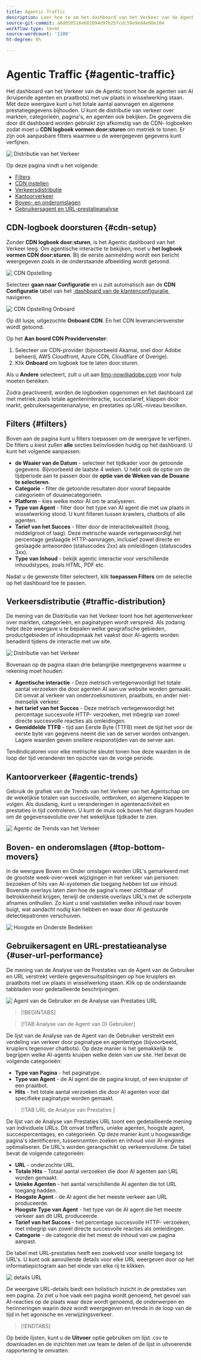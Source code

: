 ```yaml
---
title: Agentic Traffic
description: Leer hoe te om het dashboard van het Verkeer van de Agent te gebruiken om te zien hoe de agenten van AI met uw plaats in wisselwerking staan.
source-git-commit: a6d050516e681094d97b25fcdc59e9ed4e60e104
workflow-type: tm+mt
source-wordcount: '1100'
ht-degree: 0%

---
```



# Agentic Traffic {#agentic-traffic}

Het dashboard van het Verkeer van de Agentic toont hoe de agenten van AI (kruipende agenten en praatbots) met uw plaats in wisselwerking staan. Met deze weergave kunt u het totale aantal aanvragen en algemene prestatiegegevens bijhouden. U kunt de distributie van verkeer over markten, categorieën, pagina&#39;s, en agenten ook bekijken. De gegevens die door dit dashboard worden gebruikt zijn afkomstig van de CDN- logboeken zodat moet u **CDN logboek vormen door:sturen** om metriek te tonen. Er zijn ook aanpasbare filters waarmee u de weergegeven gegevens kunt verfijnen.

![&#x200B; Distributie van het Verkeer &#x200B;](/help/dashboards/assets/ag-main.png)

Op deze pagina vindt u het volgende:

* [Filters](#filters)
* [CDN instellen](#cdn-setup)
* [Verkeersdistributie](#traffic-distribution)
* [Kantoorverkeer](#agentic-trends)
* [Boven- en onderomslagen](#top-bottom-movers)
* [Gebruikersagent en URL-prestatieanalyse](#user-url-performance)

## CDN-logboek doorsturen {#cdn-setup}

Zonder **CDN logboek door:sturen**, is het Agentic dashboard van het Verkeer leeg. Om agentische interactie te bekijken, moet u **het logboek vormen CDN door:sturen**.  Bij de eerste aanmelding wordt een bericht weergegeven zoals in de onderstaande afbeelding wordt getoond.

![&#x200B; CDN Opstelling &#x200B;](/help/dashboards/assets/ag-log-forward1.png)

Selecteer **gaan naar Configuratie** en u zult automatisch aan de **CDN Configuratie** tabel van het [&#x200B; dashboard van de klantenconfiguratie &#x200B;](/help/dashboards/customer-configuration.md) navigeren.

![&#x200B; CDN Opstelling Onboard &#x200B;](/help/dashboards/assets/ag-log-forward2.png)

Op dit lusje, uitgezochte **Onboard CDN**. En het CDN leveranciersvenster wordt getoond.

<!-- [CDN Provider](/help/dashboards/assets/ag-log-forward3.png)-->
Op het **Aan boord CDN Providervenster**:

1. Selecteer uw CDN-provider (bijvoorbeeld Akamai, snel door Adobe beheerd, AWS Cloudfront, Azure CDN, Cloudflare of Overige).
2. Klik **Onboard** om logboek toe te laten door:sturen.

Als u **Andere** selecteert, zult u uit aan llmo-now@adobe.com voor hulp moeten bereiken.

Zodra geactiveerd, worden de logboeken opgenomen en het dashboard zal met metriek zoals totale agenteninteractie, succestarief, klappen door markt, gebruikersagentenanalyse, en prestaties op URL-niveau bevolken.

## Filters {#filters}

Boven aan de pagina kunt u filters toepassen om de weergave te verfijnen. De filters u kiest zullen **alle** secties beïnvloeden huidig op het dashboard. U kunt het volgende aanpassen:

* **de Waaier van de Datum** - selecteer het tijdkader voor de getoonde gegevens. Bijvoorbeeld de laatste 4 weken. U hebt ook de optie om de tijdperiode aan te passen door de **optie van de Weken van de Douane te selecteren**.
* **Categorie** - filter de getoonde resultaten door vooraf bepaalde categorieën of douanecategorieën.
* **Platform** - kies welke motor AI om te analyseren.
* **Type van Agent** - filter door het type van AI agent die met uw plaats in wisselwerking stond. U kunt filteren tussen krawlers, chatbots of alle agenten.
* **Tarief van het Succes** - filter door de interactiekwaliteit (hoog, middelgroot of laag). Deze metrische waarde vertegenwoordigt het percentage geslaagde HTTP-aanvragen, inclusief zowel directe en geslaagde antwoorden (statuscodes 2xx) als omleidingen (statuscodes 3xx).
* **Type van Inhoud** - bekijk agentic interactie voor verschillende inhoudstypes, zoals HTML, PDF etc.

Nadat u de gewenste filter selecteert, klik **toepassen Filters** om de selectie op het dashboard toe te passen.

## Verkeersdistributie {#traffic-distribution}

De mening van de Distributie van het Verkeer toont hoe het agentenverkeer over markten, categorieën, en paginatypen wordt verspreid. Als zodanig helpt deze weergave u te bepalen welke geografische gebieden, productgebieden of inhoudopmaak het vaakst door AI-agents worden benaderd tijdens de interactie met uw site.

![&#x200B; Distributie van het Verkeer &#x200B;](/help/dashboards/assets/ag-main.png)

Bovenaan op de pagina staan drie belangrijke meetgegevens waarmee u rekening moet houden:

* **Agentische interactie** - Deze metrisch vertegenwoordigt het totale aantal verzoeken die door agenten AI aan uw website worden gemaakt. Dit omvat al verkeer van onderzoeksmotoren, praatbots, en ander niet-menselijk verkeer.
* **het tarief van het Succes** - Deze metrisch vertegenwoordigt het percentage succesvolle HTTP- verzoeken, met inbegrip van zowel directe succesvolle reacties als omleidingen.
* **Gemiddelde TTFB** - tijd aan Eerste Byte (TTFB) meet de tijd het voor de eerste byte van gegevens neemt die van de server worden ontvangen. Lagere waarden geven snellere responstijden van de server aan.

Tendindicatoren voor elke metrische sleutel tonen hoe deze waarden in de loop der tijd veranderen ten opzichte van de vorige periode.

## Kantoorverkeer {#agentic-trends}

Gebruik de grafiek van de Trends van het Verkeer van het Agentschap om de wekelijkse totalen van succesvolle, ontbroken, en algemene klappen te volgen. Als dusdanig, kunt u veranderingen in agentenactiviteit en prestaties in tijd controleren. U kunt de muis ook boven het diagram houden om de gegevensevolutie over het wekelijkse tijdkader te zien.

![&#x200B; Agentic de Trends van het Verkeer &#x200B;](/help/dashboards/assets/ag-trends.png)

## Boven- en onderomslagen {#top-bottom-movers}

In de weergave Boven en Onder omslagen worden URL&#39;s gemarkeerd met de grootste week-over-week wijzigingen in het verkeer van personen: bezoeken of hits van AI-systemen die toegang hebben tot uw inhoud. Bovenste overlays laten zien hoe de pagina&#39;s meer zichtbaar of betrokkenheid krijgen, terwijl de onderste overlays URL&#39;s met de scherpste afnames onthullen. Zo kunt u snel vaststellen welke inhoud naar boven buigt, wat aandacht nodig kan hebben en waar door AI gestuurde detectiepatronen verschuiven.

![&#x200B; Hoogste en Onderste Bedekken &#x200B;](/help/dashboards/assets/movers.png)

## Gebruikersagent en URL-prestatieanalyse {#user-url-performance}

De mening van de Analyse van de Prestaties van de Agent van de Gebruiker en URL verstrekt verdere gegevensuitsplitsingen op hoe kruiplers en praatbots met uw plaats in wisselwerking staan. Klik op de onderstaande tabbladen voor gedetailleerde beschrijvingen.

![&#x200B; Agent van de Gebruiker en de Analyse van Prestaties URL &#x200B;](/help/dashboards/assets/user-agent.png)

>[!BEGINTABS]

>[!TAB  Analyse van de Agent van 0&rbrace; Gebruiker]

De lijst van de Analyse van de Agent van de Gebruiker verstrekt een verdeling van verkeer door paginatype en agententype (bijvoorbeeld, kruiplers tegenover chatbots). Op deze manier is het gemakkelijk te begrijpen welke AI-agents kruipen welke delen van uw site. Het bevat de volgende categorieën:

* **Type van Pagina** - het paginatype.
* **Type van Agent** - de AI agent die de pagina kruipt, of een kruipster of een praatbot.
* **Hits** - het totale aantal verzoeken die door AI agenten voor dat specifieke paginatype worden gemaakt.

>[!TAB  URL de Analyse van Prestaties ]

De lijst van de Analyse van Prestaties URL toont een gedetailleerde mening van individuele URLs. Dit omvat treffers, unieke agenten, hoogste agent, succespercentages, en categorieën. Op deze manier kunt u hoogwaardige pagina&#39;s identificeren, tussenruimten zoeken en inhoud voor AI-engines optimaliseren. De URL&#39;s worden gerangschikt op verkeersvolume. De tabel bevat de volgende categorieën:

* **URL** - onderzochte URL.
* **Totale Hits** - Totaal aantal verzoeken die door AI agenten aan URL worden gemaakt.
* **Unieke Agenten** - het aantal verschillende AI agenten die tot URL toegang hadden.
* **Hoogste Agent** - de AI agent die het meeste verkeer aan URL produceerde.
* **Hoogste Type van Agent** - het type van de AI agent die het meeste verkeer aan dit URL produceerde.
* **Tarief van het Succes** - het percentage succesvolle HTTP- verzoeken, met inbegrip van zowel directe succesvolle reacties als omleidingen.
* **Categorie** - de categorie die het meest de inhoud van uw pagina aanpast.

De tabel met URL-prestaties heeft een zoekveld voor snelle toegang tot URL&#39;s. U kunt ook aanvullende details voor elke URL weergeven door op het informatiepictogram aan het einde van elke rij te klikken.

![&#x200B; details URL &#x200B;](/help/dashboards/assets/details.png)

De weergave URL-details biedt een holistisch inzicht in de prestaties van een pagina. Zo ziet u hoe vaak een pagina wordt genoemd, het gevoel van AI-reacties op de plaats waar deze wordt genoemd, de onderwerpen en herinneringen waarin deze wordt weergegeven en trends in de loop van de tijd in het agonische en verwijzingsverkeer.

>[!ENDTABS]

Op beide lijsten, kunt u de **Uitvoer** optie gebruiken om lijst .csv te downloaden en de inzichten met uw team te delen of de lijst in uitvoerende rapportering te omvatten.
